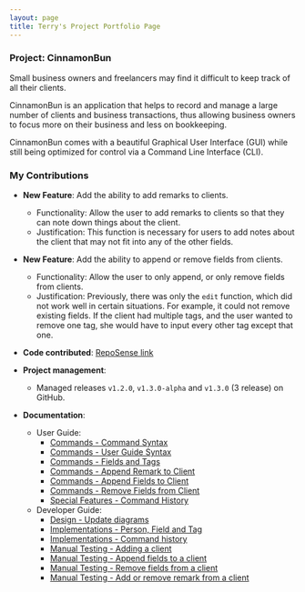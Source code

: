 ```yaml
---
layout: page
title: Terry's Project Portfolio Page
---
```


### Project: CinnamonBun

Small business owners and freelancers may find it difficult to keep track of all their clients.

CinnamonBun is an application that helps to record and manage a large number of clients and business transactions, thus allowing business owners to focus more on their business and less on bookkeeping.

CinnamonBun comes with a beautiful Graphical User Interface (GUI) while still being optimized for control via a Command Line Interface (CLI).

### My Contributions

* **New Feature**: Add the ability to add remarks to clients.
  * Functionality: Allow the user to add remarks to clients so that they can note down things about the client.
  * Justification: This function is necessary for users to add notes about the client that may not fit into any of the other fields.

* **New Feature**: Add the ability to append or remove fields from clients.
    * Functionality: Allow the user to only append, or only remove fields from clients.
    * Justification: Previously, there was only the `edit` function, which did not work well in certain situations. For example, it could not remove existing fields. If the client had multiple tags, and the user wanted to remove one tag, she would have to input every other tag except that one.

* **Code contributed**: [RepoSense link](https://nus-cs2103-ay2122s2.github.io/tp-dashboard/?search=TypeDefinition)

* **Project management**:
    * Managed releases `v1.2.0`, `v1.3.0-alpha` and `v1.3.0` (3 release) on GitHub.

* **Documentation**:
    * User Guide:
        * [Commands - Command Syntax](../UserGuide.md#command-syntax)
        * [Commands - User Guide Syntax](../UserGuide.md#user-guide-syntax)
        * [Commands - Fields and Tags](../UserGuide.md#fields-and-tags)
        * [Commands - Append Remark to Client](../UserGuide.md#append-remark-to-client-remark)
        * [Commands - Append Fields to Client](../UserGuide.md#append-fields-to-client-append)
        * [Commands - Remove Fields from Client](../UserGuide.md#remove-fields-from-client-remove)
        * [Special Features - Command History](../UserGuide.md#command-history)
    * Developer Guide:
        * [Design - Update diagrams](../DeveloperGuide.md#design)
        * [Implementations - Person, Field and Tag](../DeveloperGuide.md#person-field-and-tag)
        * [Implementations - Command history](../DeveloperGuide.md#command-history)
        * [Manual Testing - Adding a client](../DeveloperGuide.md#adding-a-client)
        * [Manual Testing - Append fields to a client](../DeveloperGuide.md#append-fields-to-a-client)
        * [Manual Testing - Remove fields from a client](../DeveloperGuide.md#remove-fields-from-a-client)
        * [Manual Testing - Add or remove remark from a client](../DeveloperGuide.md#add-or-remove-remark-from-a-client)
